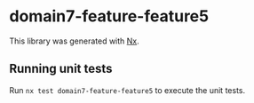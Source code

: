 # domain7-feature-feature5

This library was generated with [Nx](https://nx.dev).

## Running unit tests

Run `nx test domain7-feature-feature5` to execute the unit tests.
